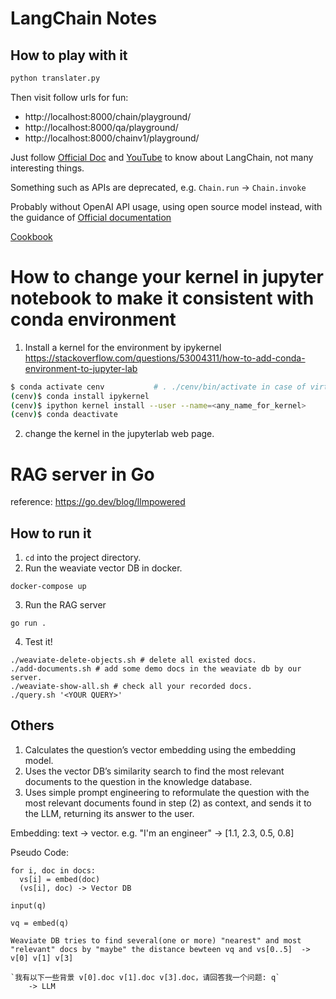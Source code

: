 
# LangChain Notes
## How to play with it
```bash 
python translater.py
``` 
Then visit follow urls for fun:
- http://localhost:8000/chain/playground/
- http://localhost:8000/qa/playground/
- http://localhost:8000/chainv1/playground/

Just follow [Official Doc](https://python.langchain.com/docs/get_started/quickstart/) and [YouTube](https://www.youtube.com/watch?v=_v_fgW2SkkQ&list=PLqZXAkvF1bPNQER9mLmDbntNfSpzdDIU5) to know about LangChain, not many interesting things.

Something such as APIs are deprecated, e.g. `Chain.run` -> `Chain.invoke`

Probably without OpenAI API usage, using open source model instead, with the guidance of [Official documentation](https://python.langchain.com/docs/get_started/quickstart/)

[Cookbook](https://www.youtube.com/redirect?event=video_description&redir_token=QUFFLUhqbVMzem5UR2ozNVJTenJZSnVNVkFQRkd2b3RGQXxBQ3Jtc0ttLURKWEVXNzBzMGhHenZhcW4taVZ3djhGdUVpQjJNZXlaQVVoQUF0a01NOW81cEoxLXdzeFo4QmtkV3M2cHMxcEhnSkNYVi1fZ2E5R093REFWRERMTVBHT0NtTTVIaU5RMlJWUC1WZUlrYi1kelBPaw&q=https%3A%2F%2Fgithub.com%2Fgkamradt%2Flangchain-tutorials%2Fblob%2Fmain%2FLangChain%2520Cookbook%2520Part%25201%2520-%2520Fundamentals.ipynb&v=2xxziIWmaSA)



# How to change your kernel in jupyter notebook to make it consistent with conda environment
1. Install a kernel for the environment by ipykernel
https://stackoverflow.com/questions/53004311/how-to-add-conda-environment-to-jupyter-lab
```bash
$ conda activate cenv           # . ./cenv/bin/activate in case of virtualenv
(cenv)$ conda install ipykernel
(cenv)$ ipython kernel install --user --name=<any_name_for_kernel>
(cenv)$ conda deactivate
```
2. change the kernel in the jupyterlab web page.


# RAG server in Go
reference: https://go.dev/blog/llmpowered
## How to run it
1. `cd` into the project directory.
2. Run the weaviate vector DB in docker.
```
docker-compose up
```
3. Run the RAG server
```
go run .
```
4. Test it!
```
./weaviate-delete-objects.sh # delete all existed docs.
./add-documents.sh # add some demo docs in the weaviate db by our server.
./weaviate-show-all.sh # check all your recorded docs.
./query.sh '<YOUR QUERY>'
```
## Others
1. Calculates the question’s vector embedding using the embedding model.
2. Uses the vector DB’s similarity search to find the most relevant documents to the question in the knowledge database.
3. Uses simple prompt engineering to reformulate the question with the most relevant documents found in step (2) as context, and sends it to the LLM, returning its answer to the user.


Embedding: text ->  vector. e.g. "I'm an engineer" -> [1.1, 2.3, 0.5, 0.8]

Pseudo Code:
```
for i, doc in docs:
  vs[i] = embed(doc)
  (vs[i], doc) -> Vector DB

input(q)

vq = embed(q)

Weaviate DB tries to find several(one or more) "nearest" and most "relevant" docs by "maybe" the distance bewteen vq and vs[0..5]  -> v[0] v[1] v[3]

`我有以下一些背景 v[0].doc v[1].doc v[3].doc，请回答我一个问题: q` 
    -> LLM 
```
